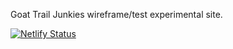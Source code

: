 Goat Trail Junkies wireframe/test experimental site.

[![Netlify Status](https://api.netlify.com/api/v1/badges/7b3da756-4b58-4076-8697-368e996dc5e1/deploy-status)](https://app.netlify.com/sites/gtj/deploys)
